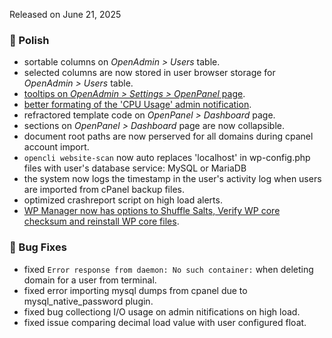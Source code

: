 Released on June 21, 2025

### 💅 Polish
- sortable columns on *OpenAdmin > Users* table.
- selected columns are now stored in user browser storage for *OpenAdmin > Users* table.
- [tooltips on *OpenAdmin > Settings > OpenPanel* page](https://i.postimg.cc/zX0pQnFK/2025-06-17-12-33.png).
- [better formating of the 'CPU Usage' admin notification](https://i.postimg.cc/T257Nkkb/2025-06-17-13-14.png).
- refractored template code on *OpenPanel > Dashboard* page.
- sections on *OpenPanel > Dashboard* page are now collapsible.
- document root paths are now perserved for all domains during cpanel account import.
- `opencli website-scan` now auto replaces 'localhost' in wp-config.php files with user's database service: MySQL or MariaDB
- the system now logs the timestamp in the user's activity log when users are imported from cPanel backup files.
- optimized crashreport script on high load alerts.
- [WP Manager now has options to Shuffle Salts, Verify WP core checksum and reinstall WP core files](https://i.postimg.cc/1svHsNY4/2025-06-20-14-27.png).


### 🐛 Bug Fixes
- fixed `Error response from daemon: No such container:` when deleting domain for a user from terminal.
- fixed error importing mysql dumps from cpanel due to mysql_native_password plugin.
- fixed bug collectiong I/O usage on admin nitifications on high load.
- fixed issue comparing decimal load value with user configured float.
